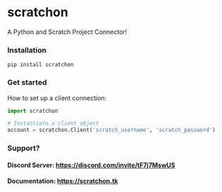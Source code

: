 # scratchon
A Python and Scratch Project Connector!

### Installation
```
pip install scratchon
```

### Get started
How to set up a client connection:

```Python
import scratchon

# Instantiate a client object
account = scratchon.Client('scratch_username', 'scratch_password')
```

### Support?
#### Discord Server: https://discord.com/invite/tF7j7MswUS
#### Documentation: https://scratchon.tk
